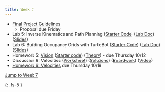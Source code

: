 ```yaml
---
title: Week 7
---
```


- [Final Project Guidelines](https://ucb-ee106.github.io/eecs106a-fa23site/assets/final_proj/final_proj_guidelines.pdf)
  - [Proposal](https://www.overleaf.com/read/dncxvvqfvfnk) due Friday 
- Lab 5: Inverse Kinematics and Path Planning ([Starter Code](https://github.com/ucb-ee106/106a-fa23-labs-starter/tree/main/lab5)) ([Lab Doc](https://ucb-ee106.github.io/eecs106a-fa23site/assets/labs/lab5.pdf)) ([Slides](https://ucb-ee106.github.io/eecs106a-fa23site/assets/labs/lab5_6_slides.pdf))
- Lab 6: Building Occupancy Grids with TurtleBot ([Starter Code](https://github.com/ucb-ee106/106a-fa23-labs-starter/tree/main/lab6)) ([Lab Doc](https://ucb-ee106.github.io/eecs106a-fa23site/assets/labs/lab6.pdf)) ([Slides](https://ucb-ee106.github.io/eecs106a-fa23site/assets/labs/lab5_6_slides.pdf))
- Homework 5: [Vision](./assets/homework/hw5_vision.pdf) ([Starter code](./assets/homework/hw5_starter.zip)) ([Theory](./assets/homework/hw5_vision_theory.pdf)) - due Thursday 10/12
- Discussion 6: Velocities ([Worksheet](./assets/disc/disc6_velocities.pdf)) ([Solutions](./assets/disc/disc6_sols.pdf)) ([Boardwork](./assets/disc/disc6_boardwork.pdf)) ([Video](https://youtu.be/WX_W7pqdhc0))
- [Homework 6: Velocities](./assets/homework/hw6_velocities.pdf) due Thursday 10/19

<a href="#Week7">Jump to Week 7 </a>

{: .fs-5 }
